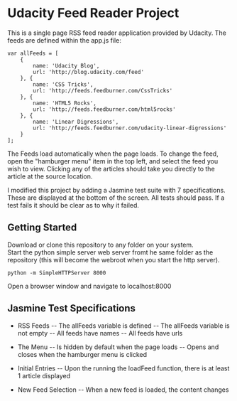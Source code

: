 # Udacity Feed Reader Project

This is a single page RSS feed reader application provided by Udacity.  The feeds are defined within the app.js file:

```
var allFeeds = [
    {
        name: 'Udacity Blog',
        url: 'http://blog.udacity.com/feed'
    }, {
        name: 'CSS Tricks',
        url: 'http://feeds.feedburner.com/CssTricks'
    }, {
        name: 'HTML5 Rocks',
        url: 'http://feeds.feedburner.com/html5rocks'
    }, {
        name: 'Linear Digressions',
        url: 'http://feeds.feedburner.com/udacity-linear-digressions'
    }
];
```

The Feeds load automatically when the page loads.  To change the feed, open the "hamburger menu" item in the top left, and select the feed you wish to view.  Clicking any of the articles should take you directly to the article at the source location.

I modified this project by adding a Jasmine test suite with 7 specifications.  These are displayed at the bottom of the screen.  All tests should pass.  If a test fails it should be clear as to why it failed.

## Getting Started

Download or clone this repository to any folder on your system.  
Start the python simple server web server fromt he same folder as the repository (this will become the webroot when you start the http server).

`python -m SimpleHTTPServer 8000`

Open a browser window and navigate to localhost:8000

## Jasmine Test Specifications

- RSS Feeds
-- The allFeeds variable is defined
-- The allFeeds variable is not empty
-- All feeds have names
-- All feeds have urls

- The Menu
-- Is hidden by default when the page loads
-- Opens and closes when the hamburger menu is clicked

- Initial Entries
-- Upon the running the loadFeed function, there is at least 1 article displayed

- New Feed Selection
-- When a new feed is loaded, the content changes
